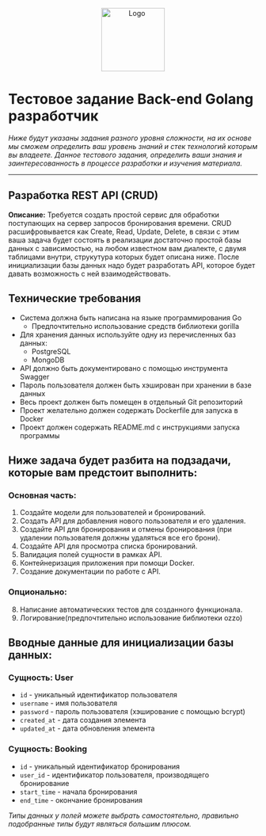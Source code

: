 <p align="center">
  <img src="https://hsto.org/webt/ih/ds/fu/ihdsfuqni5apj0my18tnukzztw0.png" alt="Logo" width="128" />
</p>

# Тестовое задание Back-end Golang разработчик
*Ниже будут указаны задания разного уровня сложности, на их основе мы сможем определить ваш уровень знаний и стек технологий которым вы владеете. Данное тестового задания, определить ваши знания и заинтересованность в процессе разработки и изучения материала.*
___
## Разработка REST API (CRUD)

**Описание:** Требуется создать простой сервис для обработки поступающих на сервер запросов бронирования времени. CRUD расшифровывается как Create, Read, Update, Delete, в связи с этим ваша задача будет состоять в реализации достаточно простой базы данных с зависимостью, на любом известном вам диалекте, с двумя таблицами внутри, струкутура которых будет описана ниже. После инициализации базы данных надо будет разработать API, которое будет давать возможность с ней взаимодействовать.

## Технические требования
- Система должна быть написана на языке программирования Go
    - Предпочтительно использование средств библиотеки gorilla
- Для хранения данных используйте одну из перечисленных баз данных:
    - PostgreSQL
    - MongoDB
- API должно быть документировано с помощью инструмента Swagger
- Пароль пользователя должен быть хэширован при хранении в базе данных
- Весь проект должен быть помещен в отдельный Git репозиторий
- Проект желательно должен содержать Dockerfile для запуска в Docker
- Проект должен содержать README.md с инструкциями запуска программы

## Ниже задача будет разбита на подзадачи, которые вам предстоит выполнить:
### Основная часть:
1. Создайте модели для пользователей и бронирований.
2. Создать API для добавления нового пользователя и его удаления.
3. Создайте API для бронирования и отмены бронирования (при удалении пользователя должны удаляться все его брони).
4. Создайте API для просмотра списка бронирований.
5. Валидация полей сущности в рамках API.
6. Контейнеризация приложения при помощи Docker.
7. Создание документации по работе с API.

### Опционально:
8. Написание автоматических тестов для созданного функционала.
9. Логирование(предпочтительно использование библиотеки ozzo)

## Вводные данные для инициализации базы данных:

### Сущность: User
- `id` - уникальный идентификатор пользователя
- `username` - имя пользователя
- `password` - пароль пользователя (хэширование с помощью bcrypt)
- `created_at` - дата создания элемента
- `updated_at` - дата обновления элемента

### Сущность: Booking
- `id` - уникальный идентификатор бронирования
- `user_id` - идентификатор пользователя, производящего бронирование
- `start_time` - начала бронирования
- `end_time` - окончание бронирования

*Типы данных у полей можете выбрать самостоятельно, правильно подобранные типы будут являться большим плюсом.*
